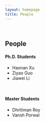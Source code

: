 ```yaml
---
layout: homepage
title: People
---
```


<h1 id="people"></h1>

<h2 style="margin: 60px 0px -15px;">People</h2>
<br>
<h4>Ph.D. Students</h4>

- Haonan Xu 
- Ziyao Guo
- Jiawei Li



<br>
<h4>Master Students</h4>

- Dhritiman Roy 
- Vansh Porwal 
